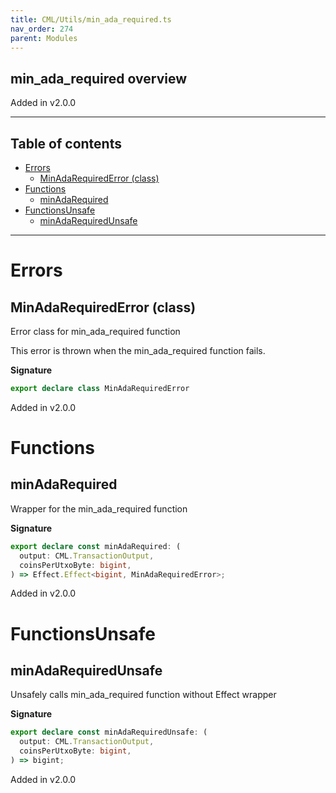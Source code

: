 ```yaml
---
title: CML/Utils/min_ada_required.ts
nav_order: 274
parent: Modules
---
```


## min_ada_required overview

Added in v2.0.0

---

<h2 class="text-delta">Table of contents</h2>

- [Errors](#errors)
  - [MinAdaRequiredError (class)](#minadarequirederror-class)
- [Functions](#functions)
  - [minAdaRequired](#minadarequired)
- [FunctionsUnsafe](#functionsunsafe)
  - [minAdaRequiredUnsafe](#minadarequiredunsafe)

---

# Errors

## MinAdaRequiredError (class)

Error class for min_ada_required function

This error is thrown when the min_ada_required function fails.

**Signature**

```ts
export declare class MinAdaRequiredError
```

Added in v2.0.0

# Functions

## minAdaRequired

Wrapper for the min_ada_required function

**Signature**

```ts
export declare const minAdaRequired: (
  output: CML.TransactionOutput,
  coinsPerUtxoByte: bigint,
) => Effect.Effect<bigint, MinAdaRequiredError>;
```

Added in v2.0.0

# FunctionsUnsafe

## minAdaRequiredUnsafe

Unsafely calls min_ada_required function without Effect wrapper

**Signature**

```ts
export declare const minAdaRequiredUnsafe: (
  output: CML.TransactionOutput,
  coinsPerUtxoByte: bigint,
) => bigint;
```

Added in v2.0.0
